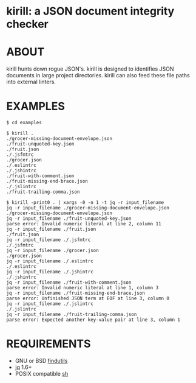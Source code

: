 # kirill: a JSON document integrity checker

# ABOUT

kirill hunts down rogue JSON's. kirill is designed to identifies JSON documents in large project directories. kirill can also feed these file paths into external linters.

# EXAMPLES

```console
$ cd examples

$ kirill .
./grocer-missing-document-envelope.json
./fruit-unquoted-key.json
./fruit.json
./.jsfmtrc
./grocer.json
./.eslintrc
./.jshintrc
./fruit-with-comment.json
./fruit-missing-end-brace.json
./.jslintrc
./fruit-trailing-comma.json

$ kirill -print0 . | xargs -0 -n 1 -t jq -r input_filename
jq -r input_filename ./grocer-missing-document-envelope.json
./grocer-missing-document-envelope.json
jq -r input_filename ./fruit-unquoted-key.json
parse error: Invalid numeric literal at line 2, column 11
jq -r input_filename ./fruit.json
./fruit.json
jq -r input_filename ./.jsfmtrc
./.jsfmtrc
jq -r input_filename ./grocer.json
./grocer.json
jq -r input_filename ./.eslintrc
./.eslintrc
jq -r input_filename ./.jshintrc
./.jshintrc
jq -r input_filename ./fruit-with-comment.json
parse error: Invalid numeric literal at line 1, column 3
jq -r input_filename ./fruit-missing-end-brace.json
parse error: Unfinished JSON term at EOF at line 3, column 0
jq -r input_filename ./.jslintrc
./.jslintrc
jq -r input_filename ./fruit-trailing-comma.json
parse error: Expected another key-value pair at line 3, column 1
```

# REQUIREMENTS

* GNU or BSD [findutils](https://en.wikipedia.org/wiki/Find_(Unix))
* [jq](https://jqlang.github.io/jq/) 1.6+
* POSIX compatible [sh](https://pubs.opengroup.org/onlinepubs/9699919799/utilities/sh.html)
